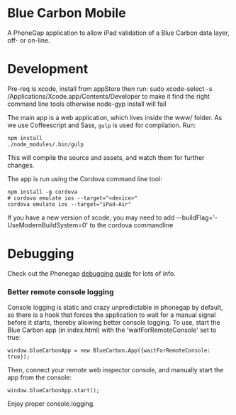 # Blue Carbon Mobile

A PhoneGap application to allow iPad validation of a Blue Carbon data
layer, off- or on-line.

# Development

Pre-req is xcode, install from appStore then run:
sudo xcode-select -s /Applications/Xcode.app/Contents/Developer
to make it find the right command line tools otherwise node-gyp install will fail

The main app is a web application, which lives inside the www/ folder.
As we use Coffeescript and Sass, `gulp` is used for compilation. Run:

    npm install
    ./node_modules/.bin/gulp

This will compile the source and assets, and watch them for further
changes.

The app is run using the Cordova command line tool:

    npm install -g cordova
    # cordova emulate ios --target="<device>"
    cordova emulate ios --target="iPad-Air"

If you have a new version of xcode, you may need to add
--buildFlag='-UseModernBuildSystem=0'
to the cordova commandline 

# Debugging

Check out the Phonegap [debugging
guide](https://github.com/phonegap/phonegap/wiki/Debugging-in-PhoneGap)
for lots of info.

### Better remote console logging

Console logging is static and crazy unpredictable in phonegap by
default, so there is a hook that forces the application to wait for a
manual signal before it starts, thereby allowing better console logging.
To use, start the Blue Carbon app (in index.html) with the
'waitForRemoteConsole' set to true:

    window.blueCarbonApp = new BlueCarbon.App({waitForRemoteConsole: true});

Then, connect your remote web inspector console, and manually start the
app from the console:

    window.blueCarbonApp.start();

Enjoy proper console.logging.
